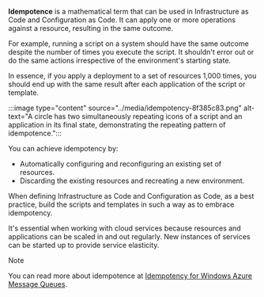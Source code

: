 **Idempotence** is a mathematical term that can be used in Infrastructure as Code and Configuration as Code. It can apply one or more operations against a resource, resulting in the same outcome.

For example, running a script on a system should have the same outcome despite the number of times you execute the script. It shouldn't error out or do the same actions irrespective of the environment's starting state.

In essence, if you apply a deployment to a set of resources 1,000 times, you should end up with the same result after each application of the script or template.

:::image type="content" source="../media/idempotency-8f385c83.png" alt-text="A circle has two simultaneously repeating icons of a script and an application in its final state, demonstrating the repeating pattern of idempotence.":::


You can achieve idempotency by:

 -  Automatically configuring and reconfiguring an existing set of resources.<br>
 -  Discarding the existing resources and recreating a new environment.

When defining Infrastructure as Code and Configuration as Code, as a best practice, build the scripts and templates in such a way as to embrace idempotency.

It's essential when working with cloud services because resources and applications can be scaled in and out regularly. New instances of services can be started up to provide service elasticity.

> [!NOTE]
> You can read more about idempotence at [Idempotency for Windows Azure Message Queues](https://www.atmosera.com/blog/idempotency-for-windows-azure-message-queues/).
